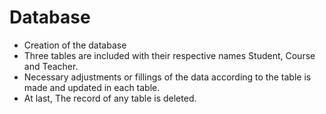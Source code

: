 # Database

- Creation of the database
- Three tables are included with their respective names Student, Course and Teacher.
- Necessary adjustments or fillings of the data according to the table is made and updated in each table.
- At last, The record of any table is deleted.

